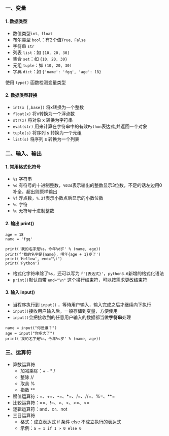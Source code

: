 ### 一、变量
#### 1. 数据类型
* 数值类型`int、float`
* 布尔类型 `bool`：有2个值`True、False`
* 字符串 `str`
* 列表 `list`：如 `[10, 20, 30]`
* 集合 `set`：如 `{10, 20, 30}`
* 元组 `tuple`：如 `(10, 20, 30)`
* 字典 `dict`：如 `{'name': 'fgq', 'age': 18}`

使用 `type()` 函数检测变量类型

#### 2. 数据类型转换
* `int(x [,base])` 将x转换为⼀个整数
* `float(x)` 将x转换为⼀个浮点数
* `str(x)` 将对象 x 转换为字符串
* `eval(str)` ⽤来计算在字符串中的有效`Python`表达式,并返回⼀个对象
* `tuple(s)` 将序列 s 转换为⼀个元组
* `list(s)` 将序列 s 转换为⼀个列表



### 二、输入、输出
#### 1. 常用格式化符号
* `%s` 字符串
* `%d` 有符号的⼗进制整数，`%03d`表示输出的整数显示3位数，不⾜的话左边用0补全，超出则原样输出
* `%f` 浮点数，`%.2f`表示⼩数点后显示的⼩数位数
* `%c` 字符
* `%u` ⽆符号⼗进制整数

#### 2. 输出 print()
```
age = 18
name = 'fgq'

print('我的名字是%s，今年%d岁' % (name, age))
print(f'我的名字是{name}, 明年{age + 1}岁了')
print('Hellow', end="\t")
print('Python')
```

* 格式化字符串除了`%s`，还可以写为 `f'{表达式}'`，`python3.6`新增的格式化语法
* `print()`默认⾃带 `end="\n"` 这个换⾏结束符，可以按需求更改结束符


#### 3. 输入 input()
* 当程序执⾏到 `input()` ，等待⽤户输⼊，输⼊完成之后才继续向下执⾏
* `input()`接收⽤户输⼊后，⼀般存储到变量，⽅便使⽤
* `input()`会把接收到的任意⽤户输⼊的数据都当做**字符串**处理

```
name = input("你是谁？")
age = input("你多大了")
print('我的名字是%s，今年%s岁' % (name, age))
```


### 三、运算符
* 算数运算符
  * 加减乘除：+ - * /
  * 整除 //
  * 取余 %
  * 指数 ** 
* 赋值运算符：=、+=、-=、*=、/=、//=、%=、**=
* 比较运算符：==、!=、>、<、>=、<=
* 逻辑运算符：and、or、not
* 三目运算符
  * 格式：成立表达式 if 条件 else 不成⽴执⾏的表达式
  * 示例：`a = 1 if 1 > 0 else 0`


   
   
   
  
   
  



